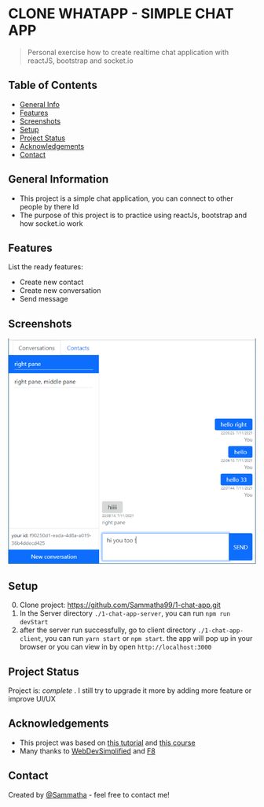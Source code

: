 # CLONE WHATAPP - SIMPLE CHAT APP

> Personal exercise how to create realtime chat application with reactJS, bootstrap and socket.io

## Table of Contents

- [General Info](#general-information)
- [Features](#features)
- [Screenshots](#screenshots)
- [Setup](#setup)
- [Project Status](#project-status)
- [Acknowledgements](#acknowledgements)
- [Contact](#contact)

## General Information

- This project is a simple chat application, you can connect to other people by there Id
- The purpose of this project is to practice using reactJs, bootstrap and how socket.io work

## Features

List the ready features:

- Create new contact
- Create new conversation
- Send message

## Screenshots

![Example screenshot](./assets/imgs/demo.png)

## Setup

0. Clone project: https://github.com/Sammatha99/1-chat-app.git
1. In the Server directory `./1-chat-app-server`, you can run `npm run devStart`
2. after the server run successfully, go to client directory `./1-chat-app-client`, you can run `yarn start` or `npm start`. the app will pop up in your browser or you can view in by open `http://localhost:3000`

## Project Status

Project is: _complete_ .
I still try to upgrade it more by adding more feature or improve UI/UX

## Acknowledgements

- This project was based on [this tutorial](https://www.youtube.com/watch?v=tBr-PybP_9c) and [this course](https://www.youtube.com/watch?v=ZKEqqIO7n-k)
- Many thanks to [WebDevSimplified](https://github.com/WebDevSimplified) and [F8](https://fullstack.edu.vn/)

## Contact

Created by [@Sammatha](https://github.com/Sammatha99/) - feel free to contact me!
